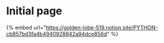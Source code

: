 # Initial page

{% embed url="https://golden-lobe-519.notion.site/PYTHON-cb857bd3fa4b4940928842a94dce856d" %}

















